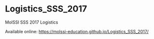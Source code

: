 # Logistics_SSS_2017
MolSSI SSS 2017 Logistics

Available online:
https://molssi-education.github.io/Logistics_SSS_2017/
